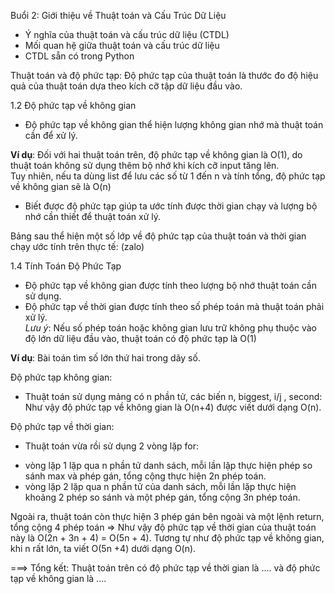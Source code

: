 Buổi 2: Giới thiệu về Thuật toán và Cấu Trúc Dữ Liệu
- Ý nghĩa của thuật toán và cấu trúc dữ liệu (CTDL)
- Mối quan hệ giữa thuật toán và cấu trúc dữ liệu
- CTDL sẵn có trong Python



Thuật toán và độ phức tạp: Độ phức tạp của thuật toán là thước đo độ hiệu quả của thuật toán dựa theo kích cỡ tập dữ liệu đầu vào.  


1.2 Độ phức tạp về không gian
- Độ phức tạp về không gian thể hiện lượng không gian nhớ mà thuật toán cần để xử lý.

**Ví dụ**: Đối với hai thuật toán trên, độ phức tạp về không gian là O(1), do thuật toán không sử dụng thêm bộ nhớ khi kích cỡ input tăng lên.  
Tuy nhiên, nếu ta dùng list để lưu các số từ 1 đến n và tính tổng, độ phức tạp về không gian sẽ là O(n)


- Biết được độ phức tạp giúp ta ước tính được thời gian chạy và lượng bộ nhớ cần thiết để thuật toán xử lý.  
  
Bảng sau thể hiện một số lớp về độ phức tạp của thuật toán và thời gian chạy ước tính trên thực tế: (zalo)



1.4 Tính Toán Độ Phức Tạp
- Độ phức tạp về không gian được tính theo lượng bộ nhớ thuật toán cần sử dụng.  
- Độ phức tạp về thời gian được tính theo số phép toán mà thuật toán phải xử lý.  
*Lưu ý*: Nếu số phép toán hoặc không gian lưu trữ không phụ thuộc vào độ lớn dữ liệu đầu vào, thuật toán có độ phức tạp là O(1)  
  
**Ví dụ**: Bài toán tìm số lớn thứ hai trong dãy số.


Độ phức tạp không gian:
- Thuật toán sử dụng mảng có n phần tử, các biến n, biggest, i/j , second: Như vậy độ phức tạp về không gian là O(n+4) được viết dưới dạng O(n).

Độ phức tạp về thời gian: 
- Thuật toán vừa rồi sử dụng 2 vòng lặp for: 
+ vòng lặp 1 lặp qua n phần tử danh sách, mỗi lần lặp thực hiện phép so sánh max và phép gán, tổng cộng thực hiện 2n phép toán.
+ vòng lặp 2 lặp qua n phần tử của danh sách, mỗi lần lặp thực hiện khoảng 2 phép so sánh và một phép gán, tổng cộng 3n phép toán.

Ngoài ra, thuật toán còn thực hiện 3 phép gán bên ngoài và một lệnh return, tổng cộng 4 phép toán
=> Như vậy độ phức tạp về thời gian của thuật toán này là O(2n + 3n + 4) = O(5n + 4). Tương tự như độ phức tạp về không gian, khi n rất lớn, ta viết O(5n +4) dưới dạng O(n).

===> Tổng kết: Thuật toán trên có độ phức tạp về thời gian là .... và độ phức tạp về không gian là ....